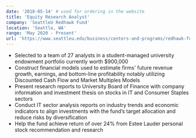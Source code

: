 ```yaml
---
date: '2018-05-14' # used for ordering in the website
title: 'Equity Research Analyst'
company: 'SeattleU Redhawk Fund'
location: 'Seattle, WA'
range: 'May 2020 - Present'
url: 'https://www.seattleu.edu/business/centers-and-programs/redhawk-fund/'
---
```


- Selected to a team of 27 analysts in a student-managed university endowment portfolio currently worth \$900,000
- Construct financial models used to estimate firms' future revenue growth, earnings, and bottom-line profitability notably utilizing Discounted Cash Flow and Market Multiples Models
- Present research reports to University Board of Finance with company information and investment thesis on stocks in IT and Consumer Staples sectors
- Conduct IT sector analysis reports on industry trends and economic indicators to align investments with the fund’s target allocation and reduce risks by diversification
- Help the fund achieve return of over 24% from Estee Lauder personal stock recommendation and research
